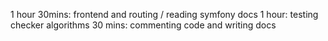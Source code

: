 1 hour 30mins: frontend and routing / reading symfony docs
1 hour: testing checker algorithms
30 mins: commenting code and writing docs